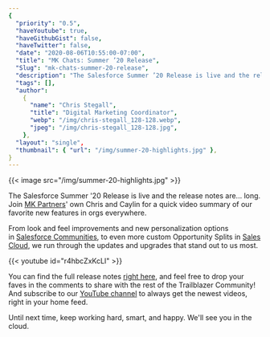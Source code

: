 ```yaml
---
{
  "priority": "0.5",
  "haveYoutube": true,
  "haveGithubGist": false,
  "haveTwitter": false,
  "date": "2020-08-06T10:55:00-07:00",
  "title": "MK Chats: Summer ’20 Release",
  "Slug": "mk-chats-summer-20-release",
  "description": "The Salesforce Summer ’20 Release is live and the release notes are… long. Join MK Partners’ own Chris and Caylin for a quick video…",
  "tags": [],
  "author":
    {
      "name": "Chris Stegall",
      "title": "Digital Marketing Coordinator",
      "webp": "/img/chris-stegall_128-128.webp",
      "jpeg": "/img/chris-stegall_128-128.jpg",
    },
  "layout": "single",
  "thumbnail": { "url": "/img/summer-20-highlights.jpg" },
}
---
```


{{< image src="/img/summer-20-highlights.jpg" >}}

The Salesforce Summer '20 Release is live and the release notes are... long. Join [MK Partners](https://www.mkpartners.com/)' own Chris and Caylin for a quick video summary of our favorite new features in orgs everywhere.

From look and feel improvements and new personalization options in [Salesforce Communities](https://www.salesforce.com/products/#communities-scroll-tab), to even more custom Opportunity Splits in [Sales Cloud](https://www.salesforce.com/products/#sales-scroll-tab), we run through the updates and upgrades that stand out to us most.

{{< youtube id="r4hbcZxKcLI" >}}

You can find the full release notes [right here](https://releasenotes.docs.salesforce.com/en-us/summer20/release-notes/salesforce_release_notes.htm), and feel free to drop your faves in the comments to share with the rest of the Trailblazer Community! And subscribe to our [YouTube channel](https://www.youtube.com/channel/UCtNsCxpxe6F4x9Nw1HOePuQ) to always get the newest videos, right in your home feed.

Until next time, keep working hard, smart, and happy. We'll see you in the cloud.
